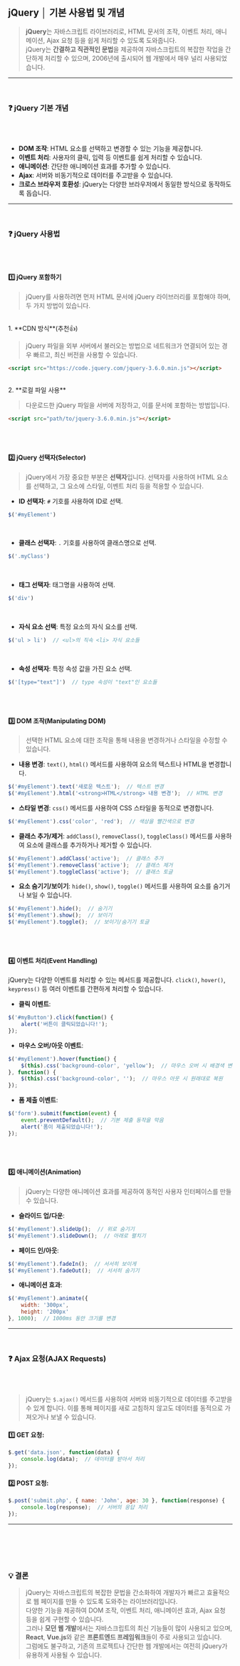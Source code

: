 ## **jQuery │ 기본 사용법 및 개념**

> **jQuery**는 자바스크립트 라이브러리로, HTML 문서의 조작, 이벤트 처리, 애니메이션, Ajax 요청 등을 쉽게 처리할 수 있도록 도와줍니다.<br>
> jQuery는 **간결하고 직관적인 문법**을 제공하여 자바스크립트의 복잡한 작업을 간단하게 처리할 수 있으며, 2006년에 출시되어 웹 개발에서 매우 널리 사용되었습니다.

* * *
<br>

### ❓ **jQuery 기본 개념**
<br><br>
* **DOM 조작**: HTML 요소를 선택하고 변경할 수 있는 기능을 제공합니다.
* **이벤트 처리**: 사용자의 클릭, 입력 등 이벤트를 쉽게 처리할 수 있습니다.
* **애니메이션**: 간단한 애니메이션 효과를 추가할 수 있습니다.
* **Ajax**: 서버와 비동기적으로 데이터를 주고받을 수 있습니다.
* **크로스 브라우저 호환성**: jQuery는 다양한 브라우저에서 동일한 방식으로 동작하도록 돕습니다.

* * *
<br>

### ❓ **jQuery 사용법**
<br><br>
#### 1️⃣ **jQuery 포함하기**
 
> jQuery를 사용하려면 먼저 HTML 문서에 jQuery 라이브러리를 포함해야 하며, 두 가지 방법이 있습니다.
<br>
1. **CDN 방식**(추천👍)

> jQuery 파일을 외부 서버에서 불러오는 방법으로 네트워크가 연결되어 있는 경우 빠르고, 최신 버전을 사용할 수 있습니다.

```html
<script src="https://code.jquery.com/jquery-3.6.0.min.js"></script>
```
<br>
2. **로컬 파일 사용**

> 다운로드한 jQuery 파일을 서버에 저장하고, 이를 문서에 포함하는 방법입니다.

```html
<script src="path/to/jquery-3.6.0.min.js"></script>
```
<br><br>
#### 2️⃣ **jQuery 선택자(Selector)**

> jQuery에서 가장 중요한 부분은 **선택자**입니다. 선택자를 사용하여 HTML 요소를 선택하고, 그 요소에 스타일, 이벤트 처리 등을 적용할 수 있습니다.

* **ID 선택자**: `#` 기호를 사용하여 ID로 선택.
```javascript
$('#myElement')
```
<br>

* **클래스 선택자**: `.` 기호를 사용하여 클래스명으로 선택.
```javascript
$('.myClass')
```
<br>

* **태그 선택자**: 태그명을 사용하여 선택.
```javascript
$('div')
```
<br>

* **자식 요소 선택**: 특정 요소의 자식 요소를 선택.
```javascript
$('ul > li')  // <ul>의 직속 <li> 자식 요소들
```
<br>

* **속성 선택자**: 특정 속성 값을 가진 요소 선택.
```javascript
$('[type="text"]')  // type 속성이 "text"인 요소들
```
<br><br>
#### 3️⃣ **DOM 조작(Manipulating DOM)**

> 선택한 HTML 요소에 대한 조작을 통해 내용을 변경하거나 스타일을 수정할 수 있습니다.

* **내용 변경**: `text()`, `html()` 메서드를 사용하여 요소의 텍스트나 HTML을 변경합니다.
```javascript
$('#myElement').text('새로운 텍스트');  // 텍스트 변경
$('#myElement').html('<strong>HTML</strong> 내용 변경');  // HTML 변경
```

* **스타일 변경**: `css()` 메서드를 사용하여 CSS 스타일을 동적으로 변경합니다.
```javascript
$('#myElement').css('color', 'red');  // 색상을 빨간색으로 변경
```

* **클래스 추가/제거**: `addClass()`, `removeClass()`, `toggleClass()` 메서드를 사용하여 요소에 클래스를 추가하거나 제거할 수 있습니다.
```javascript
$('#myElement').addClass('active');  // 클래스 추가
$('#myElement').removeClass('active');  // 클래스 제거
$('#myElement').toggleClass('active');  // 클래스 토글
```

* **요소 숨기기/보이기**: `hide()`, `show()`, `toggle()` 메서드를 사용하여 요소를 숨기거나 보일 수 있습니다.
```javascript
$('#myElement').hide();  // 숨기기
$('#myElement').show();  // 보이기
$('#myElement').toggle();  // 보이기/숨기기 토글
```
<br><br>
#### 4️⃣ **이벤트 처리(Event Handling)**

jQuery는 다양한 이벤트를 처리할 수 있는 메서드를 제공합니다. `click()`, `hover()`, `keypress()` 등 여러 이벤트를 간편하게 처리할 수 있습니다.

* **클릭 이벤트**:
```javascript
$('#myButton').click(function() {
    alert('버튼이 클릭되었습니다!');
});
```

* **마우스 오버/아웃 이벤트**:
```javascript
$('#myElement').hover(function() {
    $(this).css('background-color', 'yellow');  // 마우스 오버 시 배경색 변경
}, function() {
    $(this).css('background-color', '');  // 마우스 아웃 시 원래대로 복원
});
```

* **폼 제출 이벤트**:
```javascript
$('form').submit(function(event) {
    event.preventDefault();  // 기본 제출 동작을 막음
    alert('폼이 제출되었습니다!');
});
```
<br><br>
#### 5️⃣ **애니메이션(Animation)**

> jQuery는 다양한 애니메이션 효과를 제공하여 동적인 사용자 인터페이스를 만들 수 있습니다.

* **슬라이드 업/다운**:
```javascript
$('#myElement').slideUp();  // 위로 숨기기
$('#myElement').slideDown();  // 아래로 펼치기
```

* **페이드 인/아웃**:
```javascript
$('#myElement').fadeIn();  // 서서히 보이게
$('#myElement').fadeOut();  // 서서히 숨기기
```

* **애니메이션 효과**:
```javascript
$('#myElement').animate({
    width: '300px',
    height: '200px'
}, 1000);  // 1000ms 동안 크기를 변경
```

* * *
<br>

### ❓ **Ajax 요청(AJAX Requests)**
<br><br>
> jQuery는 `$.ajax()` 메서드를 사용하여 서버와 비동기적으로 데이터를 주고받을 수 있게 합니다. 이를 통해 페이지를 새로 고침하지 않고도 데이터를 동적으로 가져오거나 보낼 수 있습니다.

#### 1️⃣ **GET 요청**:
```javascript
$.get('data.json', function(data) {
    console.log(data);  // 데이터를 받아서 처리
});
```

#### 2️⃣ **POST 요청**:
```javascript
$.post('submit.php', { name: 'John', age: 30 }, function(response) {
    console.log(response);  // 서버의 응답 처리
});
```

* * *
<br>

<br><br>
### 💡 **결론**

> jQuery는 자바스크립트의 복잡한 문법을 간소화하여 개발자가 빠르고 효율적으로 웹 페이지를 만들 수 있도록 도와주는 라이브러리입니다.<br>
> 다양한 기능을 제공하여 DOM 조작, 이벤트 처리, 애니메이션 효과, Ajax 요청 등을 쉽게 구현할 수 있습니다.<br>
> 그러나 **모던 웹 개발**에서는 자바스크립트의 최신 기능들이 많이 사용되고 있으며, **React**, **Vue.js**와 같은 **프론트엔드 프레임워크**들이 주로 사용되고 있습니다.<br>
> 그럼에도 불구하고, 기존의 프로젝트나 간단한 웹 개발에서는 여전히 jQuery가 유용하게 사용될 수 있습니다.
